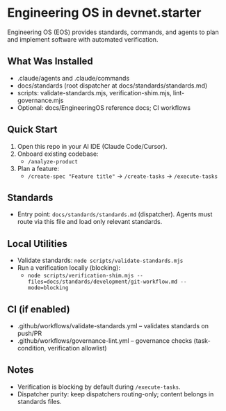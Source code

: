 # Engineering OS in devnet.starter

Engineering OS (EOS) provides standards, commands, and agents to plan and implement software with automated verification.

## What Was Installed
- .claude/agents and .claude/commands
- docs/standards (root dispatcher at docs/standards/standards.md)
- scripts: validate-standards.mjs, verification-shim.mjs, lint-governance.mjs
- Optional: docs/EngineeringOS reference docs; CI workflows

## Quick Start
1. Open this repo in your AI IDE (Claude Code/Cursor).
2. Onboard existing codebase:
   - `/analyze-product`
3. Plan a feature:
   - `/create-spec "Feature title"` → `/create-tasks` → `/execute-tasks`

## Standards
- Entry point: `docs/standards/standards.md` (dispatcher). Agents must route via this file and load only relevant standards.

## Local Utilities
- Validate standards: `node scripts/validate-standards.mjs`
- Run a verification locally (blocking):
  - `node scripts/verification-shim.mjs --files=docs/standards/development/git-workflow.md --mode=blocking`

## CI (if enabled)
- .github/workflows/validate-standards.yml – validates standards on push/PR
- .github/workflows/governance-lint.yml – governance checks (task-condition, verification allowlist)

## Notes
- Verification is blocking by default during `/execute-tasks`.
- Dispatcher purity: keep dispatchers routing-only; content belongs in standards files.
